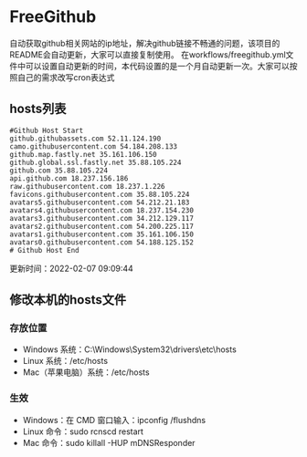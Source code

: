 # FreeGithub
自动获取github相关网站的ip地址，解决github链接不畅通的问题，该项目的README会自动更新，大家可以直接复制使用。
在workflows/freegithub.yml文件中可以设置自动更新的时间，本代码设置的是一个月自动更新一次。大家可以按照自己的需求改写cron表达式

## hosts列表
```base
#Github Host Start
github.githubassets.com 52.11.124.190
camo.githubusercontent.com 54.184.208.133
github.map.fastly.net 35.161.106.150
github.global.ssl.fastly.net 35.88.105.224
github.com 35.88.105.224
api.github.com 18.237.156.186
raw.githubusercontent.com 18.237.1.226
favicons.githubusercontent.com 35.88.105.224
avatars5.githubusercontent.com 54.212.21.183
avatars4.githubusercontent.com 18.237.154.230
avatars3.githubusercontent.com 34.212.129.117
avatars2.githubusercontent.com 54.200.225.117
avatars1.githubusercontent.com 35.161.106.150
avatars0.githubusercontent.com 54.188.125.152
# Github Host End
```

更新时间：2022-02-07 09:09:44

## 修改本机的hosts文件
### 存放位置
* Windows 系统：C:\Windows\System32\drivers\etc\hosts
* Linux 系统：/etc/hosts
* Mac（苹果电脑）系统：/etc/hosts

### 生效
* Windows：在 CMD 窗口输入：ipconfig /flushdns
* Linux 命令：sudo rcnscd restart
* Mac 命令：sudo killall -HUP mDNSResponder